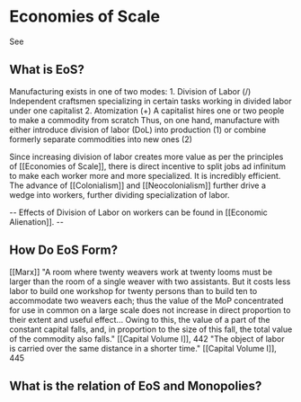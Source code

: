# Economies of Scale
See

## What is EoS?
Manufacturing exists in one of two modes:
	1. Division of Labor (/)
		Independent craftsmen specializing in certain tasks working in divided labor under one capitalist
	2. Atomization (+)
		A capitalist hires one or two people to make a commodity from scratch
Thus, on one hand, manufacture with either introduce division of labor (DoL) into production (1) or combine formerly separate commodities into new ones (2)

Since increasing division of labor creates more value as per the principles of [[Economies of Scale]], there is direct incentive to split jobs ad infinitum to make each worker more and more specialized. It is incredibly efficient.
	The advance of [[Colonialism]] and [[Neocolonialism]] further drive a wedge into workers, further dividing specialization of labor.

-- Effects of Division of Labor on workers can be found in [[Economic Alienation]]. -- 

## How Do EoS Form?
[[Marx]] "A room where twenty weavers work at twenty looms must be larger than the room of a single weaver with two assistants. But it costs less labor to build one workshop for twenty persons than to build ten to accommodate two weavers each; thus the value of the MoP concentrated for use in common on a large scale does not increase in direct proportion to their extent and useful effect... Owing to this, the value of a part of the constant capital falls, and, in proportion to the size of this fall, the total value of the commodity also falls." [[Capital Volume I]], 442
"The object of labor is carried over the same distance in a shorter time." [[Capital Volume I]], 445

## What is the relation of EoS and Monopolies?
